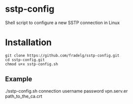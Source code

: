 # sstp-config

Shell script to configure a new SSTP connection in Linux

# Installation

```
git clone https://github.com/fradelg/sstp-config.git
cd sstp-config.git
chmod u+x sstp-config.sh
```

## Example 

./sstp-config.sh connection username password vpn.serv.er path_to_the_ca.crt
